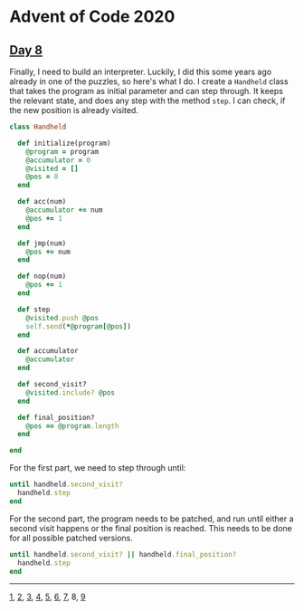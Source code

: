 # Advent of Code 2020

## [Day 8](http://adventofcode.com/2020/day/8)

Finally, I need to build an interpreter. Luckily, I did this some years ago
already in one of the puzzles, so here's what I do. I create a `Handheld` class
that takes the program as initial parameter and can step through. It keeps the
relevant state, and does any step with the method `step`. I can check, if the
new position is already visited.

```ruby
class Handheld

  def initialize(program)
    @program = program
    @accumulator = 0
    @visited = []
    @pos = 0
  end

  def acc(num)
    @accumulator += num
    @pos += 1
  end

  def jmp(num)
    @pos += num
  end

  def nop(num)
    @pos += 1
  end

  def step
    @visited.push @pos
    self.send(*@program[@pos])
  end

  def accumulator
    @accumulator
  end

  def second_visit?
    @visited.include? @pos
  end

  def final_position?
    @pos == @program.length
  end

end
```

For the first part, we need to step through until:

```ruby
until handheld.second_visit?
  handheld.step
end
```

For the second part, the program needs to be patched, and run until either a
second visit happens or the final position is reached. This needs to be done
for all possible patched versions.

```ruby
until handheld.second_visit? || handheld.final_position?
  handheld.step
end
```

- - -
[1](day01.md), [2](day02.md), [3](day03.md), [4](day04.md), [5](day05.md), [6](day06.md), [7](day07.md), 8, [9](day09.md)
